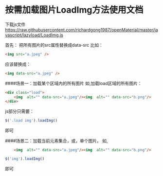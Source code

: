 # 按需加载图片LoadImg方法使用文档
下载js文件
https://raw.githubusercontent.com/richardgong1987/openMaterial/master/javascript/lazyload/LoadImg.js

首先：
把所有图片的src属性替换成data-src
比如：
```html
<img src="a.jpeg" />
```
应该替换成：
```html
<img data-src="a.jpeg" />
```

####场景一：加载某个区域内的所有图片
如,加载load区域的所有图片：
```html
<div class="load">
    <img  alt="" data-src="a.jpeg"/><img  alt="" data-src="b.png"/>
</div>
```

js部分只需要：

```js
$('.load img').loadImg()
```
即可




####场景二：加载当前元素集合，或，单个图片。
如,

```html
    <img  alt="" data-src="a.jpeg"/><img  alt="" data-src="b.png"/>
```

```js
$('img').loadImg()
```
即可
